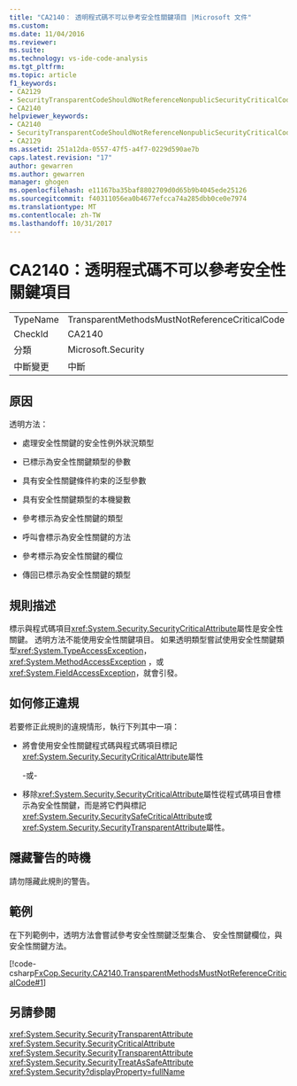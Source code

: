 ```yaml
---
title: "CA2140： 透明程式碼不可以參考安全性關鍵項目 |Microsoft 文件"
ms.custom: 
ms.date: 11/04/2016
ms.reviewer: 
ms.suite: 
ms.technology: vs-ide-code-analysis
ms.tgt_pltfrm: 
ms.topic: article
f1_keywords:
- CA2129
- SecurityTransparentCodeShouldNotReferenceNonpublicSecurityCriticalCode
- CA2140
helpviewer_keywords:
- CA2140
- SecurityTransparentCodeShouldNotReferenceNonpublicSecurityCriticalCode
- CA2129
ms.assetid: 251a12da-0557-47f5-a4f7-0229d590ae7b
caps.latest.revision: "17"
author: gewarren
ms.author: gewarren
manager: ghogen
ms.openlocfilehash: e11167ba35baf8802709d0d65b9b4045ede25126
ms.sourcegitcommit: f40311056ea0b4677efcca74a285dbb0ce0e7974
ms.translationtype: MT
ms.contentlocale: zh-TW
ms.lasthandoff: 10/31/2017
---
```

# <a name="ca2140-transparent-code-must-not-reference-security-critical-items"></a>CA2140：透明程式碼不可以參考安全性關鍵項目
|||  
|-|-|  
|TypeName|TransparentMethodsMustNotReferenceCriticalCode|  
|CheckId|CA2140|  
|分類|Microsoft.Security|  
|中斷變更|中斷|  
  
## <a name="cause"></a>原因  
 透明方法：  
  
-   處理安全性關鍵的安全性例外狀況類型  
  
-   已標示為安全性關鍵類型的參數  
  
-   具有安全性關鍵條件約束的泛型參數  
  
-   具有安全性關鍵類型的本機變數  
  
-   參考標示為安全性關鍵的類型  
  
-   呼叫會標示為安全性關鍵的方法  
  
-   參考標示為安全性關鍵的欄位  
  
-   傳回已標示為安全性關鍵的類型  
  
## <a name="rule-description"></a>規則描述  
 標示與程式碼項目<xref:System.Security.SecurityCriticalAttribute>屬性是安全性關鍵。 透明方法不能使用安全性關鍵項目。 如果透明類型嘗試使用安全性關鍵類型<xref:System.TypeAccessException>， <xref:System.MethodAccessException> ，或<xref:System.FieldAccessException>，就會引發。  
  
## <a name="how-to-fix-violations"></a>如何修正違規  
 若要修正此規則的違規情形，執行下列其中一項：  
  
-   將會使用安全性關鍵程式碼與程式碼項目標記<xref:System.Security.SecurityCriticalAttribute>屬性  
  
     \-或-  
  
-   移除<xref:System.Security.SecurityCriticalAttribute>屬性從程式碼項目會標示為安全性關鍵，而是將它們與標記<xref:System.Security.SecuritySafeCriticalAttribute>或<xref:System.Security.SecurityTransparentAttribute>屬性。  
  
## <a name="when-to-suppress-warnings"></a>隱藏警告的時機  
 請勿隱藏此規則的警告。  
  
## <a name="example"></a>範例  
 在下列範例中，透明方法會嘗試參考安全性關鍵泛型集合、 安全性關鍵欄位，與安全性關鍵方法。  
  
 [!code-csharp[FxCop.Security.CA2140.TransparentMethodsMustNotReferenceCriticalCode#1](../code-quality/codesnippet/CSharp/ca2140-transparent-code-must-not-reference-security-critical-items_1.cs)]  
  
## <a name="see-also"></a>另請參閱  
 <xref:System.Security.SecurityTransparentAttribute>   
 <xref:System.Security.SecurityCriticalAttribute>   
 <xref:System.Security.SecurityTransparentAttribute>   
 <xref:System.Security.SecurityTreatAsSafeAttribute>   
 <xref:System.Security?displayProperty=fullName>